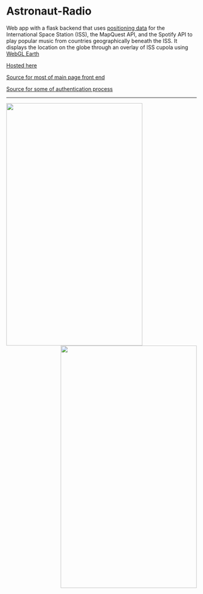# Astronaut-Radio

Web app with a flask backend that uses [positioning data](https://wheretheiss.at/) for the International Space Station (ISS), the MapQuest API, and the Spotify API to play popular music from countries geographically beneath the ISS. It displays the location on the globe through an overlay of ISS cupola using [WebGL Earth](http://www.webglearth.org/about)

[Hosted here](https://astronaut-radio.herokuapp.com/)

[Source for most of main page front end](https://codepen.io/moosasaadat/pen/WNNNaGo)

[Source for some of authentication process](https://github.com/drshrey/spotify-flask-auth-example/blob/master/main.py)

---

  <img align="left" src="https://user-images.githubusercontent.com/43427035/73148947-1fb06e00-407c-11ea-8219-988995c2772c.jpg" width="360" height="640">

  <img align="right" src="https://user-images.githubusercontent.com/43427035/73148957-2dfe8a00-407c-11ea-8c22-45d560ce3f48.jpg" width="360" height="640">





